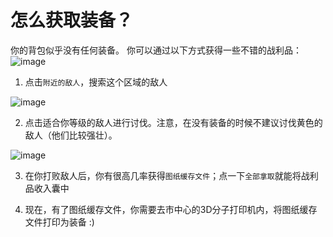 # 怎么获取装备？

你的背包似乎没有任何装备。
你可以通过以下方式获得一些不错的战利品：
![image](https://user-images.githubusercontent.com/18545294/147309356-69ebc040-b1db-4a68-804d-bc5714efb64e.png)

1. 点击`附近的敌人`，搜索这个区域的敌人

![image](https://user-images.githubusercontent.com/18545294/147309416-5bae5420-d47e-4429-99e9-3884be153cfb.png)

2. 点击适合你等级的敌人进行讨伐。注意，在没有装备的时候不建议讨伐黄色的敌人（他们比较强壮）。

![image](https://user-images.githubusercontent.com/18545294/147309576-640ae4c8-9d27-4719-8e06-ed82bc7a2d23.png)

3. 在你打败敌人后，你有很高几率获得`图纸缓存文件`；点一下`全部拿取`就能将战利品收入囊中

4. 现在，有了图纸缓存文件，你需要去市中心的3D分子打印机内，将图纸缓存文件打印为装备 :)
